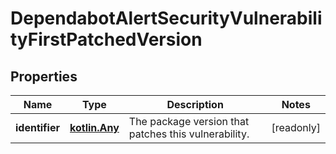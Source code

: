 
# DependabotAlertSecurityVulnerabilityFirstPatchedVersion

## Properties
Name | Type | Description | Notes
------------ | ------------- | ------------- | -------------
**identifier** | [**kotlin.Any**](.md) | The package version that patches this vulnerability. |  [readonly]



